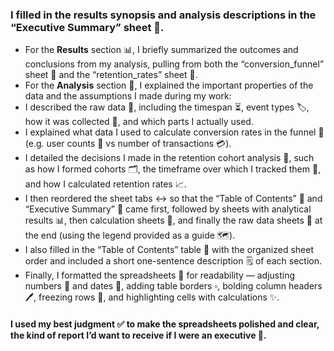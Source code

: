 ### I filled in the results synopsis and analysis descriptions in the “Executive Summary” sheet 📝.  

- For the **Results** section 📊, I briefly summarized the outcomes and conclusions from my analysis, pulling from both the “conversion_funnel” sheet 🔻 and the “retention_rates” sheet 🔄.
- For the **Analysis** section 🧠, I explained the important properties of the data and the assumptions I made during my work:  
- I described the raw data 📂, including the timespan ⏳, event types 🏷️, how it was collected 📡, and which parts I actually used.  
- I explained what data I used to calculate conversion rates in the funnel 🔁 (e.g. user counts 👥 vs number of transactions 💳).  
- I detailed the decisions I made in the retention cohort analysis 🔎, such as how I formed cohorts 🗂️, the timeframe over which I tracked them 📅, and how I calculated retention rates 📈.  
- I then reordered the sheet tabs ↔️ so that the “Table of Contents” 📖 and “Executive Summary” 📝 came first, followed by sheets with analytical results 📊, then calculation sheets 🔢, and finally the raw data sheets 📂 at the end (using the legend provided as a guide 🗺️).  
- I also filled in the “Table of Contents” table 📑 with the organized sheet order and included a short one-sentence description 🗒️ of each section.  
- Finally, I formatted the spreadsheets 🎨 for readability — adjusting numbers 🔢 and dates 📅, adding table borders ▫️, bolding column headers 🖊️, freezing rows 📌, and highlighting cells with calculations ✨.  

#### I used my best judgment ✅ to make the spreadsheets polished and clear, the kind of report I’d want to receive if I were an executive 💼.  
